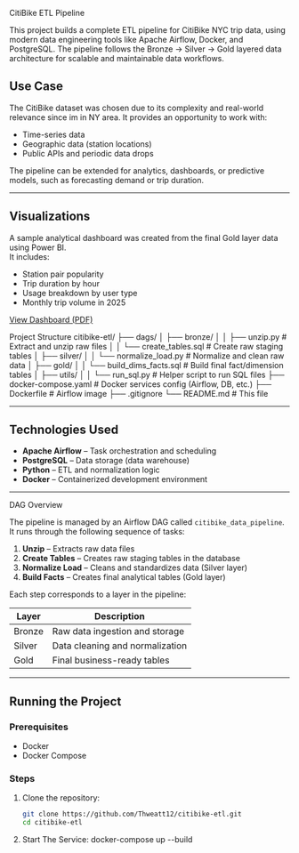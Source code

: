 CitiBike ETL Pipeline

This project builds a complete ETL pipeline for CitiBike NYC trip data, using modern data engineering tools like Apache Airflow, Docker, and PostgreSQL. The pipeline follows the Bronze → Silver → Gold layered data architecture for scalable and maintainable data workflows.


## Use Case

The CitiBike dataset was chosen due to its complexity and real-world relevance since im in NY area. It provides an opportunity to work with:
- Time-series data
- Geographic data (station locations)
- Public APIs and periodic data drops

The pipeline can be extended for analytics, dashboards, or predictive models, such as forecasting demand or trip duration.

---

## Visualizations

A sample analytical dashboard was created from the final Gold layer data using Power BI.  
It includes:

- Station pair popularity
- Trip duration by hour
- Usage breakdown by user type
- Monthly trip volume in 2025

[View Dashboard (PDF)](./assets/citibike_dashboard.pdf)


Project Structure
citibike-etl/
├── dags/
│ ├── bronze/
│ │ ├── unzip.py # Extract and unzip raw files
│ │ └── create_tables.sql # Create raw staging tables
│ ├── silver/
│ │ └── normalize_load.py # Normalize and clean raw data
│ ├── gold/
│ │ └── build_dims_facts.sql # Build final fact/dimension tables
│ ├── utils/
│ │ └── run_sql.py # Helper script to run SQL files
├── docker-compose.yaml # Docker services config (Airflow, DB, etc.)
├── Dockerfile # Airflow image
├── .gitignore
└── README.md # This file


---

## Technologies Used

- **Apache Airflow** – Task orchestration and scheduling
- **PostgreSQL** – Data storage (data warehouse)
- **Python** – ETL and normalization logic
- **Docker** – Containerized development environment

---

 DAG Overview

The pipeline is managed by an Airflow DAG called `citibike_data_pipeline`. It runs through the following sequence of tasks:

1. **Unzip** – Extracts raw data files
2. **Create Tables** – Creates raw staging tables in the database
3. **Normalize Load** – Cleans and standardizes data (Silver layer)
4. **Build Facts** – Creates final analytical tables (Gold layer)

Each step corresponds to a layer in the pipeline:

| Layer   | Description |
|---------|-------------|
| Bronze  | Raw data ingestion and storage |
| Silver  | Data cleaning and normalization |
| Gold    | Final business-ready tables |

---

## Running the Project

### Prerequisites

- Docker
- Docker Compose

### Steps

1. Clone the repository:
   ```bash
   git clone https://github.com/Thweatt12/citibike-etl.git
   cd citibike-etl

2. Start The Service:
   docker-compose up --build

